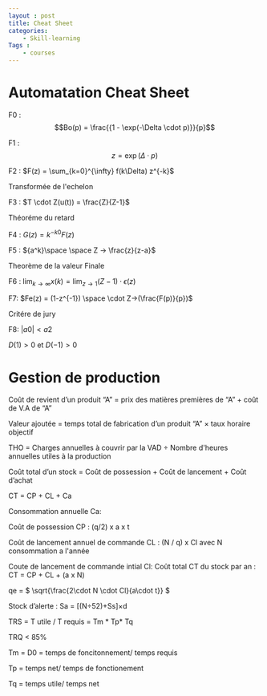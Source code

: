 ```yaml
---
layout : post
title: Cheat Sheet
categories: 
    - Skill-learning
Tags :
    - courses
---
```


<script src="https://polyfill.io/v3/polyfill.min.js?features=es6"></script>
<script id="MathJax-script" async src="https://cdn.jsdelivr.net/npm/mathjax@3/es5/tex-mml-chtml.js"></script>

 # Automatation Cheat Sheet

F0 : $$Bo(p) = \frac{{1 - \exp(-\Delta \cdot p)}}{p}$$

F1 : $$z = \exp(\Delta \cdot p)$$

F2 : $F(z) = \sum_{k=0}^{\infty} f(k\Delta) z^{-k}$

Transformée de l'echelon

F3 : $T \cdot Z(u(t)) = \frac{Z}{Z-1}$

Théoréme du retard 

F4 : $G(z) = k^{-k0}F(z)$

F5 : ${a^k}\space \space Z -> \frac{z}{z-a}$

Theorème de la valeur Finale

F6 : $\lim_{{k \to \infty}} x(k) = \lim_{{z\to 1}}(Z-1) \cdot \epsilon(z)$

F7: $Fe(z) = (1-z^{-1}) \space \cdot  Z->(\frac{F(p)}{p})$

Critére de jury

F8:
$|a0|<a2$

$D(1)> 0$ et $D(-1)>0$


# Gestion de production

Coût de revient d’un produit “A” = prix des matières premières de “A” + coût de V.A de “A”

Valeur ajoutée = temps total de fabrication d’un produit “A” × taux horaire objectif

THO = Charges annuelles à couvrir par la VAD ÷ Nombre d'heures annuelles utiles à la production





Coût total d’un stock = Coût de possession + Coût de lancement + Coût d’achat 

CT = CP + CL + Ca


Consommation annuelle Ca:

Coût de possession CP :  (q/2) x a x t

Coût de lancement annuel de commande CL : (N / q) x Cl avec N consommation a l'année

Coute de lancement de commande intial Cl:
Coût total CT du stock par an : CT = CP + CL + (a x N)


qe = $ \sqrt{\frac{2\cdot N \cdot Cl}{a\cdot t}} $





Stock d’alerte : Sa = [(N÷52)+Ss]×d


TRS = T utile / T requis = Tm * Tp* Tq

TRQ < 85%

Tm = D0 = temps de foncitonnement/ temps requis

Tp = temps net/ temps de fonctionement

Tq = temps utile/ temps net
